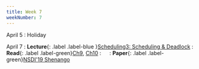 ```yaml
---
title: Week 7
weekNumber: 7
---
```


April 5
: Holiday

April 7
: **Lecture**{: .label .label-blue }[Scheduling3: Scheduling & Deadlock](/sp22/assets/slides/lec12_scheduling3.pdf)
    : **Read**{: .label .label-green}[Ch9](https://pages.cs.wisc.edu/~remzi/OSTEP/cpu-sched-lottery.pdf), [Ch10](https://pages.cs.wisc.edu/~remzi/OSTEP/cpu-sched-multi.pdf)
: &emsp;
    : **Paper**{: .label .label-green}[NSDI'19 Shenango](https://www.usenix.org/conference/nsdi19/presentation/ousterhout)
